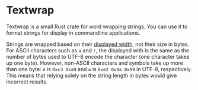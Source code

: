 # Textwrap

Textwrap is a small Rust crate for word wrapping strings. You can use
it to format strings for display in commandline applications.

Strings are wrapped based on their [displayed width][unicode-width],
not their size in bytes. For ASCII characters such as `a` and `!`, the
displayed with is the same as the number of bytes used to UTF-8 encode
the character (one character takes up one byte). However, non-ASCII
characters and symbols take up more than one byte: `é` is `0xc3 0xa9`
and `⚙` is `0xe2 0x9a 0x99` in UTF-8, respectively. This means that
relying solely on the string length in bytes would give incorrect
results.

[unicode-width]: https://unicode-rs.github.io/unicode-width/unicode_width/index.html
